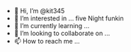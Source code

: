 - 👋 Hi, I’m @kit345
- 👀 I’m interested in ... five Night funkin
- 🌱 I’m currently learning ...
- 💞️ I’m looking to collaborate on ...
- 📫 How to reach me ...

<!---
kit345/kit345 is a ✨ special ✨ repository because its `README.md` (this file) appears on your GitHub profile.
You can click the Preview link to take a look at your changes.
--->
